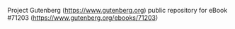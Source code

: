 Project Gutenberg (https://www.gutenberg.org) public repository for
eBook #71203 (https://www.gutenberg.org/ebooks/71203)
